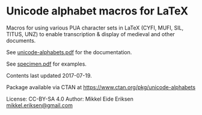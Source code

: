 Unicode alphabet macros for LaTeX
=================================

Macros for using various PUA character sets in LaTeX (CYFI, MUFI, SIL, TITUS, UNZ) to enable transcription & display of medieval and other documents.

See [unicode-alphabets.pdf](docs/unicode-alphabets.pdf) for the documentation.

See [specimen.pdf](docs/specimen.pdf) for examples.

Contents last updated 2017-07-19.

Package available via CTAN at https://www.ctan.org/pkg/unicode-alphabets

License: CC-BY-SA 4.0
Author: Mikkel Eide Eriksen <mikkel.eriksen@gmail.com>
